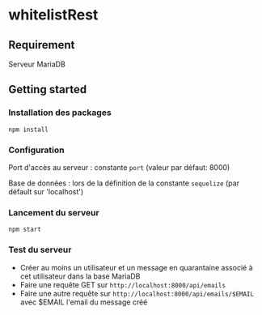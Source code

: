 # whitelistRest

## Requirement

Serveur MariaDB

## Getting started

### Installation des packages

```npm install```

### Configuration

Port d'accès au serveur : constante `port` (valeur par défaut: 8000)

Base de données : lors de la définition de la constante `sequelize` (par défault sur 'localhost')

### Lancement du serveur

`npm start`

### Test du serveur

- Créer au moins un utilisateur et un message en quarantaine associé à cet utilisateur dans la base MariaDB
- Faire une requête GET sur `http://localhost:8000/api/emails`
- Faire une autre requête sur `http://localhost:8000/api/emails/$EMAIL` avec $EMAIL l'email du message créé
